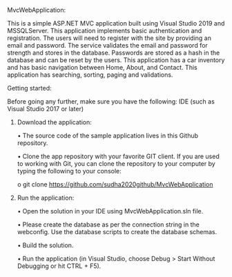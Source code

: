 MvcWebApplication:

This is a simple ASP.NET MVC application built using Visual Studio 2019 and MSSQLServer. This application implements basic authentication and registration. The users will need to register with the site by providing an email and password. The service validates the email and password for strength and stores in the database. Passwords are stored as a hash in the database and can be reset by the users. This application has a car inventory and has basic navigation between Home, About, and Contact.  This application has searching, sorting, paging and validations.

Getting started:

Before going any further, make sure you have the following:
  IDE (such as Visual Studio 2017 or later)


1. Download the application:

   • 	The source code of the sample application lives in this Github repository.

   •	Clone the app repository with your favorite GIT client. If you are used to working with Git, you can clone the repository to your computer by typing the following to your console:

   o	git clone https://github.com/sudha2020github/MvcWebApplication


2. Run the application:

   •	Open the solution in your IDE using MvcWebApplication.sln file.

   •	Please create the database as per the connection string in the webconfig. Use the database scripts to create the database schemas.

   •	Build the solution.

   •	Run the application (in Visual Studio, choose Debug > Start Without Debugging or hit CTRL + F5).  


